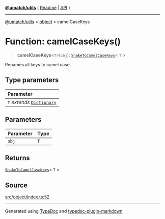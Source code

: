 [**@umatch/utils**](../../README.md) ( [Readme](../../README.md) \| [API](../../API.md) )

---

[@umatch/utils](../../API.md) > [object](../README.md) > camelCaseKeys

# Function: camelCaseKeys()

> **camelCaseKeys**\<`T`\>(`obj`): [`SnakeToCamelCaseKeys`](../type-aliases/type-alias.SnakeToCamelCaseKeys.md)\< `T` \>

Renames all keys to camel case.

## Type parameters

| Parameter                                                                       |
| :------------------------------------------------------------------------------ |
| `T` _extends_ [`Dictionary`](../../index/type-aliases/type-alias.Dictionary.md) |

## Parameters

| Parameter | Type |
| :-------- | :--- |
| `obj`     | `T`  |

## Returns

[`SnakeToCamelCaseKeys`](../type-aliases/type-alias.SnakeToCamelCaseKeys.md)\< `T` \>

## Source

[src/object/index.ts:52](https://github.com/umatch-oficial/utils/blob/106c322/src/object/index.ts#L52)

---

Generated using [TypeDoc](https://typedoc.org/) and [typedoc-plugin-markdown](https://www.npmjs.com/package/typedoc-plugin-markdown)
